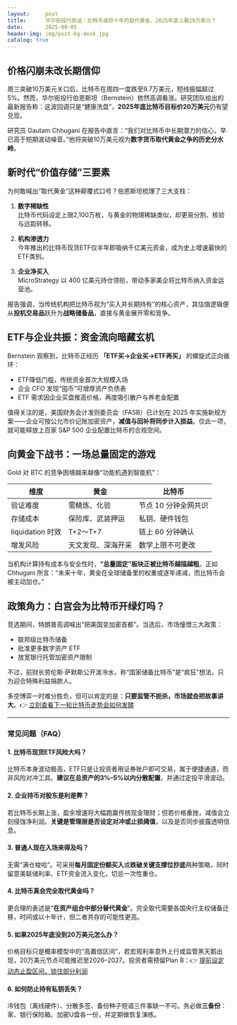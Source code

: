 ```yaml
---
layout:     post
title:      华尔街投行放话：比特币或将十年内取代黄金，2025年底上看20万美元？
date:       2025-09-05
header-img: img/post-bg-desk.jpg
catalog: true
---
```


## 价格闪崩未改长期信仰
周三突破10万美元关口后，比特币在周四一度跌至9.7万美元，短线振幅超过5%。然而，华尔街投行伯恩斯坦（Bernstein）依然高调看涨。研究团队给出的最新报告称：这波回调只是“健康洗盘”，**2025年底比特币目标价20万美元**仍有望兑现。

研究员 Gautam Chhugani 在报告中直言：“我们对比特币中长期潜力的信心，早已高于短期波动噪音。”他将突破10万美元视为**数字货币取代黄金之争的历史分水岭**。

## 新时代“价值存储”三要素
为何敢喊出“取代黄金”这种颠覆式口号？伯恩斯坦梳理了三大支柱：

1. **数字稀缺性**  
   比特币代码设定上限2,100万枚，与黄金的物理稀缺类似，却更易分割、核验与远距转移。

2. **机构渗透力**  
   今年推出的比特币现货ETF仅半年即吸纳千亿美元资金，成为史上增速最快的ETF类别。

3. **企业净买入**  
   MicroStrategy 以 400 亿美元持仓领衔，带动多家美企将比特币纳入资金运营池。

报告强调，当传统机构把比特币视为“买入并长期持有”的核心资产，其估值逻辑便从**投机交易品**跃升为**战略储备品**，直接与黄金展开零和竞争。

## ETF与企业共振：资金流向暗藏玄机
Bernstein 观察到，比特币正经历 **「ETF买→企业买→ETF再买」** 的螺旋式正向循环：

- ETF降低门槛，传统资金首次大规模入场  
- 企业 CFO 发现“囤币”可增厚资产负债表  
- ETF 需求因企业买盘推高价格，再度吸引散户与养老金配置

值得关注的是，美国财务会计准则委员会（FASB）已计划在 2025 年实施新规方案——企业可按公允市价记账加密资产，**减值与回补将同步计入损益**。仅此一项，就可能释放上百家 S&P 500 企业配置比特币的合规空间。

## 向黄金下战书：一场总量固定的游戏
Gold 对 BTC 的竞争困境越来越像“功能机遇到智能机”：

| 维度 | 黄金 | 比特币 |
|---|---|---|
| 验证难度 | 需精炼、化验 | 节点 10 分钟全网共识 |
| 存储成本 | 保险库、武装押运 | 私钥、硬件钱包 |
|  liquidation 时效 | T+2～T+7 | 链上 60 分钟确认 |
| 增发风险 | 天文发现、深海开采 | 数学上限不可更改 |

当机构计算持有成本与安全性时，**“总量固定”板块正被比特币越描越粗**。正如 Chhugani 所言：“未来十年，黄金在全球储备里的权重或逐年递减，而比特币会被主动加仓。”

## 政策角力：白宫会为比特币开绿灯吗？
竞选期间，特朗普高调喊出“把美国变加密首都”。当选后，市场憧憬三大政策：

- 联邦级比特币储备  
- 批准更多数字资产 ETF  
- 放宽银行托管加密资产限制

不过，前财长劳伦斯·萨默斯公开泼冷水，称“国家储备比特币”是“疯狂”想法，只为迎合特殊利益捐款人。

多空博弈一时难分胜负，但可以肯定的是：**只要监管不扼杀，市场就会把故事讲大**。👉 [立刻查看下一轮比特币走势会如何发酵](https://okxdog.com/)

---

### 常见问题（FAQ）

#### 1. 比特币现货ETF风险大吗？
比特币本身波动极高，ETF只是让投资者用证券账户即可交易，属于便捷通道，而非风险对冲工具。**建议在总资产的3%–5%以内分散配置**，并通过定投平滑波动。

#### 2. 企业持币对股东是利是弊？
若比特币长期上涨，盈余增速将大幅跑赢传统现金理财；但若价格重挫，减值会立刻侵蚀净利润。**关键是管理层是否设定对冲或止损阈值**，以及是否同步披露透明信息。

#### 3. 普通人现在入场来得及吗？
无需“满仓梭哈”。可采用**每月固定份额买入**或**跌破关键支撑位抄底**两种策略，同时留意美联储利率、ETF资金流入变化，切忌一次性重仓。

#### 4. 比特币真会完全取代黄金吗？
更合理的表述是“**在资产组合中部分替代黄金**”。完全取代需要各国央行主权储备迁移，时间或以十年计，但二者共存的可能性更高。

#### 5. 如果2025年底没到20万美元怎么办？
价格目标只是概率模型中的“高置信区间”，若宏观利率意外上行或监管黑天鹅出现，20万美元节点可能推迟至2026–2027。投资者需预留Plan B：👉 [提前设定动态止盈区间，锁住部分利润](https://okxdog.com/)

#### 6. 如何防止持有私钥丢失？
冷钱包（离线硬件）、分散多签、备份种子短语三件事缺一不可。务必做**三备份**：家、银行保险箱、加密U盘各一份，并定期做恢复演练。
